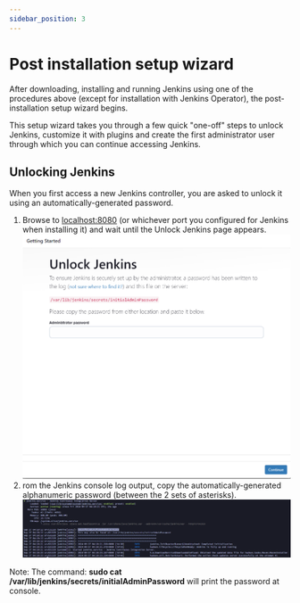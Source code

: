 ```yaml
---
sidebar_position: 3
---
```


# Post installation setup wizard

After downloading, installing and running Jenkins using one of the procedures above (except for installation with Jenkins Operator), the post-installation setup wizard begins.

This setup wizard takes you through a few quick "one-off" steps to unlock Jenkins, customize it with plugins and create the first administrator user through which you can continue accessing Jenkins.

## Unlocking Jenkins

When you first access a new Jenkins controller, you are asked to unlock it using an automatically-generated password.

1. Browse to [localhost:8080](http://localhost:8080) (or whichever port you configured for Jenkins when installing it) and wait until the Unlock Jenkins page appears.
   ![Jenkins admin secrets](../../src/img/unlockJenkins.png)
2. rom the Jenkins console log output, copy the automatically-generated alphanumeric password (between the 2 sets of asterisks).
   ![Jenkins admin secrets](../../src/img/adminSecret.png)

Note:
The command: **sudo cat /var/lib/jenkins/secrets/initialAdminPassword** will print the password at console.
